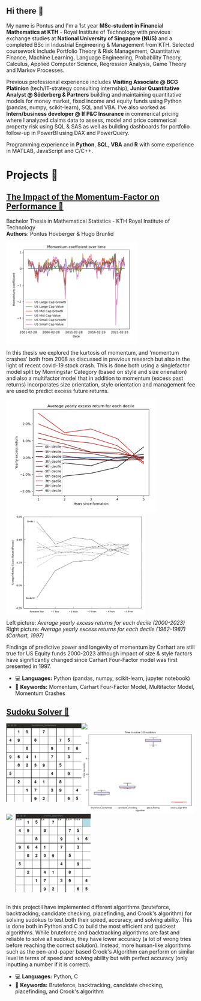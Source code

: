 ## Hi there 👋

My name is Pontus and I'm a 1st year **MSc-student in Financial Mathematics at KTH** - Royal Institute of Technology with previous exchange studies at **National University of Singapore (NUS)** and a completed BSc in Industrial Engineering & Management from KTH. Selected coursework include Portfolio Theory \& Risk Management, Quantitative Finance, Machine Learning, Language Engineering, Probability Theory, Calculus, Applied Computer Science, Regression Analysis, Game Theory and Markov Processes.

Previous professional experience includes **Visiting Associate @ BCG Platinion** (tech/IT-strategy consulting internship), **Junior Quantitative Analyst @ Söderberg & Partners** building and maintaining quantitative models for money market, fixed income and equity funds using Python (pandas, numpy, scikit-learn), SQL and VBA. I've also worked as **Intern/business developer @ If P&C Insurance** in commerical pricing where I analyzed claims data to assess, model and price commerical property risk using SQL & SAS as well as building dashboards for portfolio follow-up in PowerBI using DAX and PowerQuery.

Programming experience in **Python**, **SQL**, **VBA** and **R** with some experience in MATLAB, JavaScript and C/C++.

# Projects 🚀
## [The Impact of the Momentum-Factor on Performance 📘](https://github.com/PontusHovb/Bachelor-Thesis)
Bachelor Thesis in Mathematical Statistics - KTH Royal Institute of Technology <br />
**Authors**: Pontus Hovberger & Hugo Brunlid <br />

<img src="https://github.com/PontusHovb/Bachelor-Thesis/blob/main/Figures/Singlefactor%20model.png" width="350" align="left"/>
<br clear="all"/>

In this thesis we explored the kurtosis of momentum, and 'momentum crashes' both from 2008 as discussed in previous research but also in the light of recent covid-19 stock crash. This is done both using a singlefactor model split by Morningstar Category (based on style and size orienation) and also a multifactor model that in addition to momentum (excess past returns) incorporates size orientation, style orientation and management fee are used to predict excess future returns. 

<img src="https://github.com/PontusHovb/Bachelor-Thesis/blob/main/Figures/Average%20Excess%20Return%20for%20each%20Decile.png" width="400" align="left"/>
<img src="https://github.com/PontusHovb/Bachelor-Thesis/blob/main/Figures/Carhart%20Four-Factor%20model.png" width="370" align="left"/>
<br clear="all"/>

Left picture: *Average yearly excess returns for each decile (2000-2023)* </br>
Right picture: *Average yearly excess returns for each decile (1962-1987) (Carhart, 1997)* </br>

Findings of predictive power and longevity of momentum by Carhart are still true for US Equity funds 2000-2023 although impact of size & style factors have significantly changed since Carhart Four-Factor model was first presented in 1997. 

- 💻 **Languages:** Python (pandas, numpy, scikit-learn, jupyter notebook)
- 🔑 **Keywords:** Momentum, Carhart Four-Factor Model, Multifactor Model, Momentum Crashes 
  
## [Sudoku Solver 🧩](https://github.com/PontusHovb/Sudoku-Solver)
<img align="left" width="200" alt="Backtracking" src="https://github.com/PontusHovb/Sudoku/blob/master/GIFs%20%26%20Graphs/bruteforce_lookahead.gif"/>
<img align="left" width="25" src="https://github.com/PontusHovb/Sudoku/assets/67122081/5818307d-976f-4cfc-9ad9-cf1ef711ceb1"/>
<img align="left" width="300" alt="Average time per sudoku" src="https://github.com/PontusHovb/Sudoku/blob/master/GIFs%20%26%20Graphs/average_time.png"/>
<img align="left" width="25" src="https://github.com/PontusHovb/Sudoku/assets/67122081/5818307d-976f-4cfc-9ad9-cf1ef711ceb1"/>
<img align="left" width="200" alt="Crook's Algorithm" src="https://github.com/PontusHovb/Sudoku/blob/master/GIFs%20%26%20Graphs/crooks_algorithm.gif"/>
<br clear="all"/></br>

In this project I have implemented different algorithms (bruteforce, backtracking, candidate checking, placefinding, and Crook's algorithm) for solving sudokus to test both their speed, accuracy, and solving ability. This is done both in Python and C to build the most efficient and quickest algorithms. While bruteforce and backtracking algorithms are fast and reliable to solve all sudokus, they have lower accuracy (a lot of wrong tries before reaching the correct solution). Instead, more human-like algorithms such as the pen-and-paper based Crook's Algorithm can perform on similar level in terms of speed and solving ability but with perfect accuracy (only inputting a number if it is correct).

- 💻 **Languages:** Python, C
- 🔑 **Keywords:** Bruteforce, backtracking, candidate checking, placefinding, and Crook's algorithm
